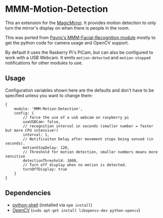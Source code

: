 # MMM-Motion-Detection
This an extension for the [MagicMirror](https://github.com/MichMich/MagicMirror). It provides motion detection to only turn the mirror's display on when there is people in the room.

This was ported from [Paviro's MMM-Facial-Recognition module](https://github.com/paviro/MMM-Facial-Recognition) mostly to get the python code for camera usage and OpenCV support.

By default it uses the Rasberry Pi's PiCam, but can also be configured to work with a USB Webcam. It emits `motion-detected` and `motion-stopped` notifications for other modules to use.

## Usage

Configuration variables shown here are the defaults and don't have to be specified unless you want to change them:

```
{
	module: 'MMM-Motion-Detection',
	config: {
        // force the use of a usb webcam on raspberry pi
        useUSBCam: false,
        // recognition interval in seconds (smaller number = faster but more CPU intensive!)
        interval: 1,
        // Notificaiton Delay after movement stops being sensed (in seconds).
        motionStopDelay: 120,
        // Threshold for motion detection, smaller numbers means more sensitive
        detectionThreshold: 1000,
        // Turn off display when no motion is detected.
        turnOffDisplay: true
	}
}
```

## Dependencies
- [python-shell](https://www.npmjs.com/package/python-shell) (installed via `npm install`)
- [OpenCV](http://opencv.org) (`sudo apt-get install libopencv-dev python-opencv`)
